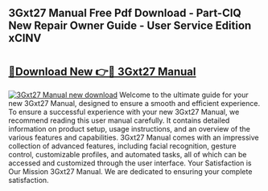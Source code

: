 ## 3Gxt27 Manual Free Pdf Download - Part-ClQ New Repair Owner Guide - User Service Edition xClNV

# <h2><a href="http://bc47871.oget.top/?id=3Gxt27+Manual">🔗Download New 👉🔴 3Gxt27 Manual</a></h2>

[![3Gxt27 Manual new download](https://i.imgur.com/5g1atiW.png)](http://bc47871.oget.top/?id=3Gxt27+Manual)
Welcome to the ultimate guide for your new 3Gxt27 Manual, designed to ensure a smooth and efficient experience. To ensure a successful experience with your new 3Gxt27 Manual, we recommend reading this user manual carefully. It contains detailed information on product setup, usage instructions, and an overview of the various features and capabilities. 3Gxt27 Manual comes with an impressive collection of advanced features, including facial recognition, gesture control, customizable profiles, and automated tasks, all of which can be accessed and customized through the user interface. Your Satisfaction is Our Mission 3Gxt27 Manual. We are dedicated to ensuring your complete satisfaction.
